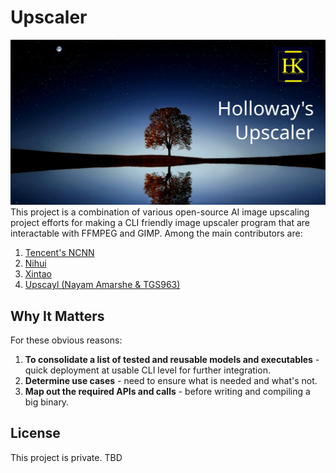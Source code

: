 # Upscaler
[![Holloway's Upscaler](artworks/logo-1200x630.svg)](https://github.com/hollowaykeanho/Upscaler)
This project is a combination of various open-source AI image upscaling project
efforts for making a CLI friendly image upscaler program that are interactable
with FFMPEG and GIMP. Among the main contributors are:

1. [Tencent's NCNN](https://github.com/Tencent/ncnn)
2. [Nihui](https://github.com/nihui)
3. [Xintao](https://github.com/xinntao)
4. [Upscayl (Nayam Amarshe & TGS963)](https://github.com/upscayl/upscayl/tree/main)




## Why It Matters
For these obvious reasons:

1. **To consolidate a list of tested and reusable models and executables** -
   quick deployment at usable CLI level for further integration.
2. **Determine use cases** - need to ensure what is needed and what's not.
3. **Map out the required APIs and calls** - before writing and compiling a big
   binary.




## License
This project is private. TBD
